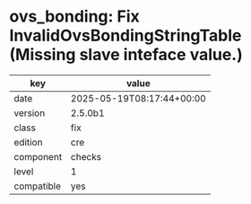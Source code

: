 [//]: # (werk v2)
# ovs_bonding: Fix InvalidOvsBondingStringTable (Missing slave inteface value.)

key        | value
---------- | ---
date       | 2025-05-19T08:17:44+00:00
version    | 2.5.0b1
class      | fix
edition    | cre
component  | checks
level      | 1
compatible | yes


